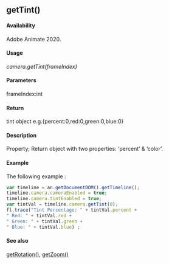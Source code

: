 ## getTint()

#### Availability

Adobe Animate 2020.

#### Usage

*camera.getTint(frameIndex)*

#### Parameters

frameIndex:int

#### Return

tint object
e.g.{percent:0,red:0,green:0,blue:0}

#### Description

Property; Return object with two properties: ‘percent’ & ‘color’.

#### Example

The following example : 
```javascript
var timeline = an.getDocumentDOM().getTimeline();
timeline.camera.cameraEnabled = true;
timeline.camera.tintEnabled = true;
var tintVal = timeline.camera.getTint(0);
fl.trace("Tint Percentage: " + tintVal.percent +
" Red: " + tintVal.red + 
" Green: " + tintVal.green + 
" Blue: " + tintVal.blue) ;

```
#### See also

[getRotation()](../Camera_object/Camera2.md), [getZoom()](../Camera_object/Camera1.md)
